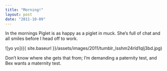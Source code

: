 ```yaml
---
title: "Morning!"
layout: post
date: "2011-10-09"
---
```


In the mornings Piglet is as happy as a piglet in muck. She’s full of chat and all smiles before I head off to work.

![yo yo]({{ site.baseurl }}/assets/images/2011/tumblr_lsshm24rld1qlj3bd.jpg)

Don’t know where she gets that from; I’m demanding a paternity test, and Bex wants a maternity test.

